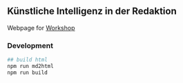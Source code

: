## Künstliche Intelligenz in der Redaktion

Webpage for [Workshop](https://ai.pages.liip.ch/ai-for-publishers/)

### Development

```sh
## build html
npm run md2html
npm run build
```
